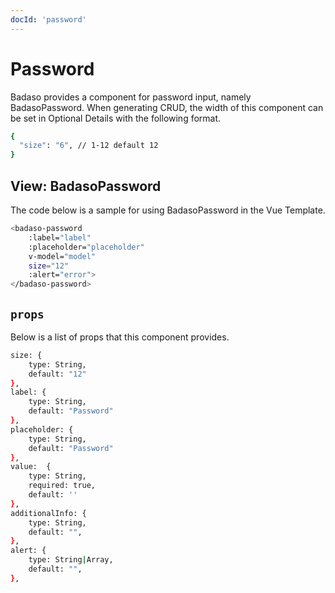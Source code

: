 ```yaml
---
docId: 'password'
---
```


# Password

Badaso provides a component for password input, namely BadasoPassword. When generating CRUD, the width of this component can be set in Optional Details with the following format.

```bash
{
  "size": "6", // 1-12 default 12
}
```

## View: BadasoPassword
The code below is a sample for using BadasoPassword in the Vue Template.

```bash
<badaso-password
    :label="label"
    :placeholder="placeholder"
    v-model="model"
    size="12"
    :alert="error">
</badaso-password>
```

## `props`
Below is a list of props that this component provides.
```bash
size: {
    type: String,
    default: "12"
},
label: {
    type: String,
    default: "Password"
},
placeholder: {
    type: String,
    default: "Password"
},
value:  {
    type: String,
    required: true,
    default: ''
},
additionalInfo: {
    type: String,
    default: "",
},
alert: {
    type: String|Array,
    default: "",
},
```